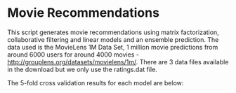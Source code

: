 # Movie Recommendations

This script generates movie recommendations using matrix factorization, collaborative filtering and linear models and an ensemble prediction. The data used is the MovieLens 1M Data Set, 1 million movie predictions from around 6000 users for around 4000 movies - http://grouplens.org/datasets/movielens/1m/. There are 3 data files available in the download but we only use the ratings.dat file. 

The 5-fold cross validation results for each model are below:

